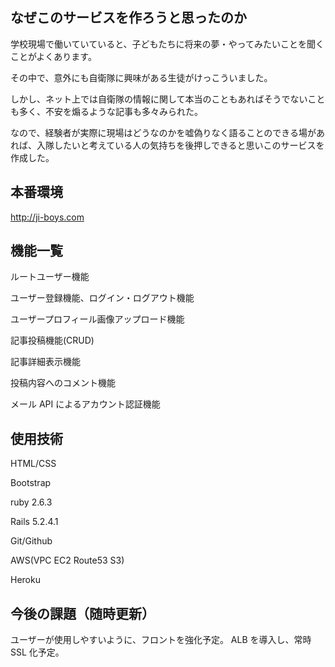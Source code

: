 ## なぜこのサービスを作ろうと思ったのか

学校現場で働いていていると、子どもたちに将来の夢・やってみたいことを聞くことがよくあります。

その中で、意外にも自衛隊に興味がある生徒がけっこういました。

しかし、ネット上では自衛隊の情報に関して本当のこともあればそうでないことも多く、不安を煽るような記事も多々みられた。

なので、経験者が実際に現場はどうなのかを嘘偽りなく語ることのできる場があれば、入隊したいと考えている人の気持ちを後押しできると思いこのサービスを作成した。

## 本番環境

http://ji-boys.com

## 機能一覧

ルートユーザー機能

ユーザー登録機能、ログイン・ログアウト機能

ユーザープロフィール画像アップロード機能

記事投稿機能(CRUD)

記事詳細表示機能

投稿内容へのコメント機能

メール API によるアカウント認証機能

## 使用技術

HTML/CSS

Bootstrap

ruby 2.6.3

Rails 5.2.4.1

Git/Github

AWS(VPC EC2 Route53 S3)

Heroku

## 今後の課題（随時更新）

ユーザーが使用しやすいように、フロントを強化予定。
ALB を導入し、常時 SSL 化予定。
